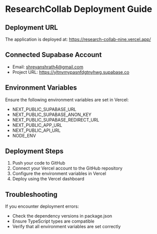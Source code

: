 # ResearchCollab Deployment Guide

## Deployment URL
The application is deployed at: https://research-collab-nine.vercel.app/

## Connected Supabase Account
- Email: shreyanshrath4@gmail.com
- Project URL: https://yltnvmypasnfdgtnyhwg.supabase.co

## Environment Variables
Ensure the following environment variables are set in Vercel:
- NEXT_PUBLIC_SUPABASE_URL
- NEXT_PUBLIC_SUPABASE_ANON_KEY
- NEXT_PUBLIC_SUPABASE_REDIRECT_URL
- NEXT_PUBLIC_APP_URL
- NEXT_PUBLIC_API_URL
- NODE_ENV

## Deployment Steps
1. Push your code to GitHub
2. Connect your Vercel account to the GitHub repository
3. Configure the environment variables in Vercel
4. Deploy using the Vercel dashboard

## Troubleshooting
If you encounter deployment errors:
- Check the dependency versions in package.json
- Ensure TypeScript types are compatible
- Verify that all environment variables are set correctly
